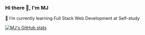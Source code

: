 ### Hi there 👋, I'm MJ

🌱 I’m currently learning Full Stack Web Development at Self-study

<!--
**mjaguirre-xx/mjaguirre-xx** is a ✨ _special_ ✨ repository because its `README.md` (this file) appears on your GitHub profile.

Here are some ideas to get you started:

- 🌱 I’m currently learning Full Stack Web Development at Self-study

-->

[![MJ's GitHub stats](https://github-readme-stats.vercel.app/api?username=mjaguirre-xx)](https://github.com/mjaguirre-xx/github-readme-stats)

